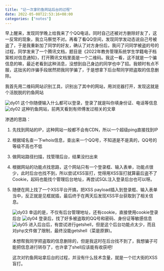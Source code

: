 ```yaml
---
title: "记一次拿钓鱼网站后台的过程"
date: 2022-05-08T22:53:16+08:00
categories: ["notes"]
---
```


早上醒来，发现同学晚上给我来了个QQ电话，同时自己还被对方删除好友了，这一反常的现象，我立马察觉不对。再看了看QQ空间，发现同学发动态说自己号被盗了，于是我重新加了同学的好友，确认了对方身份后，我问了问同学被盗的号的过程，同学发来了一个腾讯文档，题目是《2022年教务管理系统学生学籍电子档案核对信息通知》，打开腾讯文档里面是一个二维码。我这一看，这不就是一个骗信息的嘛，最近老看到这种消息，没想到自己身边的同学也中了招。我顿时有点不服，这拙劣的诈骗手段居然把我同学骗了，于是想拿下后台帮同学把盗取的信息删除。

我首先用二维码网站识别工具，识别出了其中的网站，用浏览器打开，发现这就是个活脱脱的钓鱼网站

![dy01](https://s2.loli.net/2022/05/08/YjyF37JLXfQzBDk.png)
这个你随便输入什么都可以登录，登录了就是叫你填身份证、电话等信息
![dy02](https://s2.loli.net/2022/05/08/eAFYZOKMPyXdtVl.png)
这种钓鱼网站，前两天看到有师傅发过相关的文章

渗透的思路：

1. 先找到网站的IP，这种网站一般都不会有CDN，所以一个超级ping直接找到IP

2. 根据域名查一下whois信息，查出来一个QQ号，不知道是不是真的，QQ号的等级不高也不低

3. 做网站路径扫描，找管理后台，结果没扫出来

4. 根据网站的功能点找思路，这个网站只有一个登录框、输入表单，功能点很少，此时后台也找不到，所以尝试XSS盲打，觉得用XSS盲打就算最后盗不了Cookie，起码也能找个管理后台地址，再尝试SQL注入登录后台也可以呀。

5. 随便在网上找了一个XSS平台开搞，把XSS payload插入到登录框、输入表单当中，反正就是见框就插，最后终于在两天后发现XSS平台获取到了相关信息。

   ![dy03](https://s2.loli.net/2022/05/08/EbMaqYyJtBvk2G7.png)
   幸运的是，不仅有后台管理地址，还有cookie，直接使用cookie登录后台
   ![dy04](https://s2.loli.net/2022/05/08/9wcgSVm3INT5JnD.png)
   登录后，找了好多被盗取的QQ号和密码、身份证等敏感信息
   ![dy05](https://s2.loli.net/2022/05/08/KE3uRc1FDIHqfh9.png)
   进入后台后，有尝试进行getshell，但是这个后台功能点太少，而且对php文件做了限制，最终没能getshell（菜是原罪)。

   本想帮我同学把盗取的信息删除的，但是我这时在后台找不到了，我想骗子可能把信息进行转存了，也许拿了shell应该能有收获吧!

   这次对钓鱼网站拿后台的过程，并没有什么技术含量，就是一个烂大街的XSS盲打。
